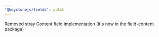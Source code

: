 ```yaml
---
'@keystonejs/fields': patch
---
```


Removed stray Content field implementation (it's now in the field-content package)

